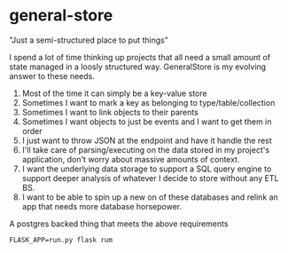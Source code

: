 # general-store
"Just a semi-structured place to put things"

I spend a lot of time thinking up projects that all need a small amount of state managed
in a loosly structured way. GeneralStore is my evolving answer to these needs. 

1. Most of the time it can simply be a key-value store
2. Sometimes I want to mark a key as belonging to type/table/collection
3. Sometimes I want to link objects to their parents
4. Sometimes I want objects to just be events and I want to get them in order
5. I just want to throw JSON at the endpoint and have it handle the rest
6. I'll take care of parsing/executing on the data stored in my project's application, don't worry about massive amounts of context.
7. I want the underlying data storage to support a SQL query engine to support deeper analysis of whatever I decide to store without any ETL BS. 
8. I want to be able to spin up a new on of these databases and relink an app that needs more database horsepower. 



A postgres backed thing that meets the above requirements

`FLASK_APP=run.py flask rum`